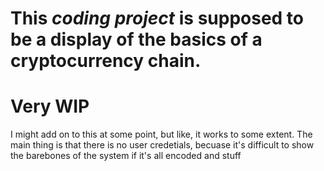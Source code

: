 # This *coding project* is supposed to be a display of the basics of a cryptocurrency chain.
# Very WIP
I might add on to this at some point, but like, it works to some extent.
The main thing is that there is no user credetials, becuase it's difficult to show the barebones of the system if it's all encoded and stuff
